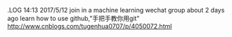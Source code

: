 .LOG
14:13 2017/5/12
join in a machine learning wechat group about 2 days ago
learn how to use github,"手把手教你用git" http://www.cnblogs.com/tugenhua0707/p/4050072.html
